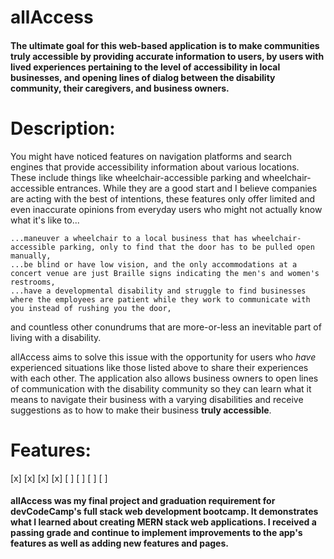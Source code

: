 # allAccess
#### The ultimate goal for this web-based application is to make communities **truly accessible** by providing accurate information to users, by users with lived experiences pertaining to the level of accessibility in local businesses, and opening lines of dialog between the disability community, their caregivers, and business owners.

# Description:
You might have noticed features on navigation platforms and search engines that provide accessibility information about various locations. These include things like wheelchair-accessible parking and wheelchair-accessible entrances. While they are a good start and I believe companies are acting with the best of intentions, these features only offer limited and even inaccurate opinions from everyday users who might not actually know what it's like to...

    ...maneuver a wheelchair to a local business that has wheelchair-accessible parking, only to find that the door has to be pulled open manually,
    ...be blind or have low vision, and the only accommodations at a concert venue are just Braille signs indicating the men's and women's restrooms,
    ...have a developmental disability and struggle to find businesses where the employees are patient while they work to communicate with you instead of rushing you the door,

and countless other conundrums that are more-or-less an inevitable part of living with a disability.

allAccess aims to solve this issue with the opportunity for users who *have* experienced situations like those listed above to share their experiences with each other. The application also allows business owners to open lines of communication with the disability community so they can learn what it means to navigate their business with a varying disabilities and receive suggestions as to how to make their business **truly accessible**.

# Features:
[x]
[x]
[x]
[x]
[ ]
[ ]
[ ]
[ ]

#### allAccess was my final project and graduation requirement for devCodeCamp's full stack web development bootcamp. It demonstrates what I learned about creating MERN stack web applications. I received a passing grade and continue to implement improvements to the app's features as well as adding new features and pages.
